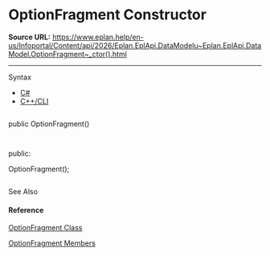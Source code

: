 # OptionFragment Constructor

**Source URL:** https://www.eplan.help/en-us/Infoportal/Content/api/2026/Eplan.EplApi.DataModelu~Eplan.EplApi.DataModel.OptionFragment~_ctor().html

---

Syntax

- [C#](#i-syntax-CS)
- [C++/CLI](#i-syntax-CPP2005)

```
```
public OptionFragment()
```
```

```
```
public:
OptionFragment();
```
```



See Also

#### Reference

[OptionFragment Class](Eplan.EplApi.DataModelu~Eplan.EplApi.DataModel.OptionFragment.html)
  
[OptionFragment Members](Eplan.EplApi.DataModelu~Eplan.EplApi.DataModel.OptionFragment_members.html)